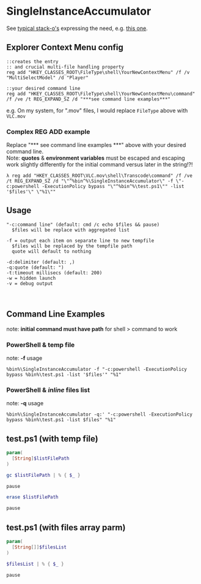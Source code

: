﻿# SingleInstanceAccumulator

See [typical stack-o's](https://www.google.com/search?q=context+menu+single+instance+site%3Astackoverflow.com) expressing the need, e.g. [this one](https://stackoverflow.com/questions/1821662/how-to-add-new-items-to-right-click-event-on-folders-and-files-in-windows).

## Explorer Context Menu config
```batch
::creates the entry
:: and crucial multi-file handling property
reg add "HKEY_CLASSES_ROOT\FileType\shell\YourNewContextMenu" /f /v "MultiSelectModel" /d "Player"

::your desired command line
reg add "HKEY_CLASSES_ROOT\FileType\shell\YourNewContextMenu\command" /f /ve /t REG_EXPAND_SZ /d "***see command line examples***"
```
e.g. On my system, for ".mov" files, I would replace `FileType` above with `VLC.mov`

### Complex REG ADD example
Replace "*** see command line examples ***" above with your desired command line.<br/>
Note: **quotes** & **environment variables** must be escaped and escaping work slightly differently for the initial command versus later in the string!?!

```
λ reg add "HKEY_CLASSES_ROOT\VLC.mov\shell\Transcode\command" /f /ve /t REG_EXPAND_SZ /d "\"^%bin^%\SingleInstanceAccumulator\" -f \"-c:powershell -ExecutionPolicy bypass "\"^%bin^%\test.ps1\"" -list '$files'\" \"%1\""
```

## Usage
```shell
"-c:command line" (default: cmd /c echo $files && pause)
  $files will be replace with aggregated list

-f = output each item on separate line to new tempfile
  $files will be replaced by the tempfile path
  quote will default to nothing

-d:delimiter (default: ,)
-q:quote (default: ")
-t:timeout millisecs (default: 200)
-w = hidden launch
-v = debug output
```
<br/>

## Command Line Examples
note: **initial command must have path** for shell > command to work

### PowerShell & temp file
note: **-f** usage
```
%bin%\SingleInstanceAccumulator -f "-c:powershell -ExecutionPolicy bypass %bin%\test.ps1 -list '$files'" "%1"
```

### PowerShell & *inline* files list
note: **-q** usage
```
%bin%\SingleInstanceAccumulator -q:' "-c:powershell -ExecutionPolicy bypass %bin%\test.ps1 -list $files" "%1"
```

## test.ps1 (with temp file)
```powershell
param(
  [String]$listFilePath
)

gc $listFilePath | % { $_ }

pause

erase $listFilePath

pause
```

## test.ps1 (with files array parm)
```powershell
param(
  [String[]]$filesList
)

$filesList | % { $_ }

pause
```

